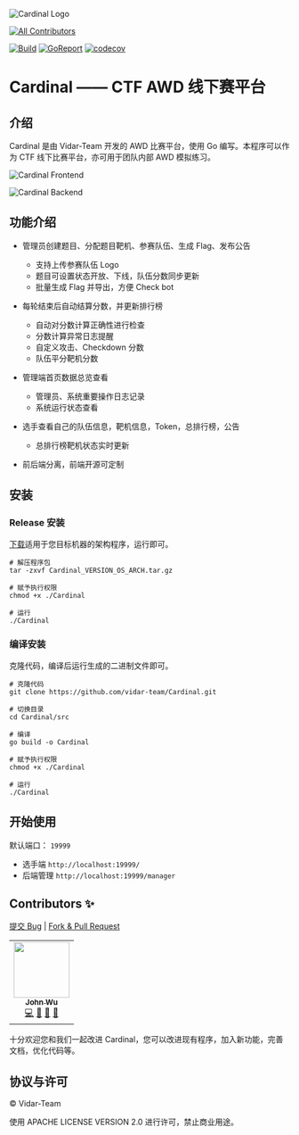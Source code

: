 ![Cardinal Logo](https://img.cdn.n3ko.co/lsky/2020/02/16/e75b82afd0932.png)
<!-- ALL-CONTRIBUTORS-BADGE:START - Do not remove or modify this section -->
[![All Contributors](https://img.shields.io/badge/all_contributors-1-orange.svg?style=flat-square)](#contributors-)
<!-- ALL-CONTRIBUTORS-BADGE:END -->

<!-- ALL-CONTRIBUTORS-BADGE:START - Do not remove or modify this section -->
<!-- ALL-CONTRIBUTORS-BADGE:END -->
[![Build](https://travis-ci.com/vidar-team/Cardinal.svg?branch=master)](https://travis-ci.org/vidar-team/Cardinal)
[![GoReport](https://goreportcard.com/badge/github.com/vidar-team/Cardinal)](https://goreportcard.com/report/github.com/vidar-team/Cardinal)
[![codecov](https://codecov.io/gh/vidar-team/Cardinal/branch/master/graph/badge.svg)](https://codecov.io/gh/vidar-team/Cardinal)

# Cardinal —— CTF AWD 线下赛平台
## 介绍

Cardinal 是由 Vidar-Team 开发的 AWD 比赛平台，使用 Go 编写。本程序可以作为 CTF 线下比赛平台，亦可用于团队内部 AWD 模拟练习。

![Cardinal Frontend](https://img.cdn.n3ko.co/lsky/2020/03/03/7b6161f88fb94.png)

![Cardinal Backend](https://img.cdn.n3ko.co/lsky/2020/03/03/a7ccd8a8fbd43.png#)

## 功能介绍
* 管理员创建题目、分配题目靶机、参赛队伍、生成 Flag、发布公告
    * 支持上传参赛队伍 Logo
    * 题目可设置状态开放、下线，队伍分数同步更新
    * 批量生成 Flag 并导出，方便 Check bot

* 每轮结束后自动结算分数，并更新排行榜
    * 自动对分数计算正确性进行检查
    * 分数计算异常日志提醒
    * 自定义攻击、Checkdown 分数
    * 队伍平分靶机分数
    
* 管理端首页数据总览查看
    * 管理员、系统重要操作日志记录
    * 系统运行状态查看
    
* 选手查看自己的队伍信息，靶机信息，Token，总排行榜，公告
    * 总排行榜靶机状态实时更新

* 前后端分离，前端开源可定制

## 安装
### Release 安装

[下载](https://github.com/vidar-team/Cardinal/releases)适用于您目标机器的架构程序，运行即可。

```
# 解压程序包
tar -zxvf Cardinal_VERSION_OS_ARCH.tar.gz

# 赋予执行权限
chmod +x ./Cardinal

# 运行
./Cardinal
```

### 编译安装

克隆代码，编译后运行生成的二进制文件即可。

```
# 克隆代码
git clone https://github.com/vidar-team/Cardinal.git

# 切换目录
cd Cardinal/src

# 编译
go build -o Cardinal

# 赋予执行权限
chmod +x ./Cardinal

# 运行
./Cardinal
```

## 开始使用
默认端口： `19999`
* 选手端 `http://localhost:19999/`
* 后端管理 `http://localhost:19999/manager`

## Contributors ✨

[提交 Bug](https://github.com/vidar-team/Cardinal/issues/new) | [Fork & Pull Request](https://github.com/vidar-team/Cardinal/fork)
<!-- ALL-CONTRIBUTORS-LIST:START - Do not remove or modify this section -->
<!-- prettier-ignore-start -->
<!-- markdownlint-disable -->
<table>
  <tr>
    <td align="center"><a href="https://github.red"><img src="https://avatars3.githubusercontent.com/u/12731778?v=4" width="100px;" alt=""/><br /><sub><b>John Wu</b></sub></a><br /><a href="https://github.com/vidar-team/Cardinal/commits?author=wuhan005" title="Code">💻</a> <a href="#design-wuhan005" title="Design">🎨</a> <a href="https://github.com/vidar-team/Cardinal/commits?author=wuhan005" title="Documentation">📖</a> <a href="#maintenance-wuhan005" title="Maintenance">🚧</a></td>
  </tr>
</table>

<!-- markdownlint-enable -->
<!-- prettier-ignore-end -->
<!-- ALL-CONTRIBUTORS-LIST:END -->

十分欢迎您和我们一起改进 Cardinal，您可以改进现有程序，加入新功能，完善文档，优化代码等。

<!-- ALL-CONTRIBUTORS-LIST:START - Do not remove or modify this section -->
<!-- prettier-ignore-start -->
<!-- markdownlint-disable -->
<!-- markdownlint-enable -->
<!-- prettier-ignore-end -->
<!-- ALL-CONTRIBUTORS-LIST:END -->

## 协议与许可

© Vidar-Team

使用 APACHE LICENSE VERSION 2.0 进行许可，禁止商业用途。
